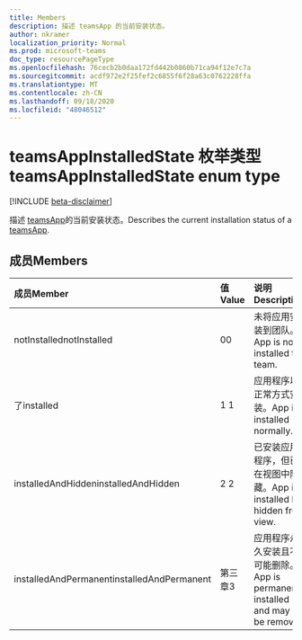 ```yaml
---
title: Members
description: 描述 teamsApp 的当前安装状态。
author: nkramer
localization_priority: Normal
ms.prod: microsoft-teams
doc_type: resourcePageType
ms.openlocfilehash: 76cecb2b0daa172fd442b0860b71ca94f12e7c7a
ms.sourcegitcommit: acdf972e2f25fef2c6855f6f28a63c0762228ffa
ms.translationtype: MT
ms.contentlocale: zh-CN
ms.lasthandoff: 09/18/2020
ms.locfileid: "48046512"
---
```

# <a name="teamsappinstalledstate-enum-type"></a><span data-ttu-id="68359-103">teamsAppInstalledState 枚举类型</span><span class="sxs-lookup"><span data-stu-id="68359-103">teamsAppInstalledState enum type</span></span>

[!INCLUDE [beta-disclaimer](../../includes/beta-disclaimer.md)]

<span data-ttu-id="68359-104">描述 [teamsApp](teamsapp.md)的当前安装状态。</span><span class="sxs-lookup"><span data-stu-id="68359-104">Describes the current installation status of a [teamsApp](teamsapp.md).</span></span>

## <a name="members"></a><span data-ttu-id="68359-105">成员</span><span class="sxs-lookup"><span data-stu-id="68359-105">Members</span></span>

| <span data-ttu-id="68359-106">成员</span><span class="sxs-lookup"><span data-stu-id="68359-106">Member</span></span> | <span data-ttu-id="68359-107">值</span><span class="sxs-lookup"><span data-stu-id="68359-107">Value</span></span>| <span data-ttu-id="68359-108">说明</span><span class="sxs-lookup"><span data-stu-id="68359-108">Description</span></span> |
|:---------------|:--------|:----------|
|<span data-ttu-id="68359-109">notInstalled</span><span class="sxs-lookup"><span data-stu-id="68359-109">notInstalled</span></span>|<span data-ttu-id="68359-110">0</span><span class="sxs-lookup"><span data-stu-id="68359-110">0</span></span>|<span data-ttu-id="68359-111">未将应用安装到团队。</span><span class="sxs-lookup"><span data-stu-id="68359-111">App is not installed to team.</span></span>|
|<span data-ttu-id="68359-112">了</span><span class="sxs-lookup"><span data-stu-id="68359-112">installed</span></span>|<span data-ttu-id="68359-113">1 </span><span class="sxs-lookup"><span data-stu-id="68359-113">1</span></span>|<span data-ttu-id="68359-114">应用程序以正常方式安装。</span><span class="sxs-lookup"><span data-stu-id="68359-114">App is installed normally.</span></span>|
|<span data-ttu-id="68359-115">installedAndHidden</span><span class="sxs-lookup"><span data-stu-id="68359-115">installedAndHidden</span></span>|<span data-ttu-id="68359-116">2 </span><span class="sxs-lookup"><span data-stu-id="68359-116">2</span></span>|<span data-ttu-id="68359-117">已安装应用程序，但已在视图中隐藏。</span><span class="sxs-lookup"><span data-stu-id="68359-117">App is installed but hidden from view.</span></span>|
|<span data-ttu-id="68359-118">installedAndPermanent</span><span class="sxs-lookup"><span data-stu-id="68359-118">installedAndPermanent</span></span>|<span data-ttu-id="68359-119">第三章</span><span class="sxs-lookup"><span data-stu-id="68359-119">3</span></span>|<span data-ttu-id="68359-120">应用程序永久安装且不可能删除。</span><span class="sxs-lookup"><span data-stu-id="68359-120">App is permanently installed and may not be removed.</span></span>|



